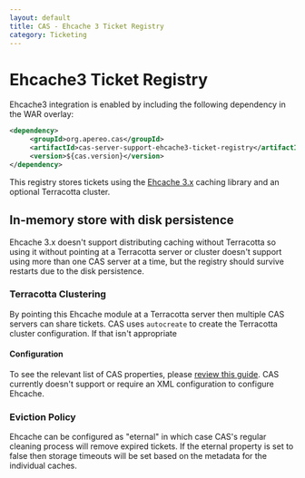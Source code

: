 ```yaml
---
layout: default
title: CAS - Ehcache 3 Ticket Registry
category: Ticketing
---
```


# Ehcache3 Ticket Registry
Ehcache3 integration is enabled by including the following dependency in the WAR overlay:

```xml
<dependency>
     <groupId>org.apereo.cas</groupId>
     <artifactId>cas-server-support-ehcache3-ticket-registry</artifactId>
     <version>${cas.version}</version>
</dependency>
```

This registry stores tickets using the [Ehcache 3.x](http://ehcache.org/) caching library and an optional Terracotta cluster.

## In-memory store with disk persistence
Ehcache 3.x doesn't support distributing caching without Terracotta so using it without pointing at a Terracotta 
server or cluster doesn't support using more than one CAS server at a time, but the registry should survive restarts due 
to the disk persistence.

### Terracotta Clustering
By pointing this Ehcache module at a Terracotta server then multiple CAS servers can share tickets. CAS uses `autocreate` 
to create the Terracotta cluster configuration. If that isn't appropriate  

#### Configuration

To see the relevant list of CAS properties, please [review this guide](../configuration/Configuration-Properties.html#ehcache3-ticket-registry).
CAS currently doesn't support or require an XML configuration to configure Ehcache. 

### Eviction Policy

Ehcache can be configured as "eternal" in which case CAS's regular cleaning process will remove expired tickets. If the 
eternal property is set to false then storage timeouts will be set based on the metadata for the individual caches.  

